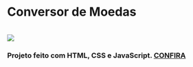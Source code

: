 <h1> Conversor de Moedas</h1>
<br>
<img src="https://github.com/beatrizcdsmartins/Conversor_Moedas/blob/master/assets/mockup-conversor.jpg?raw=true"/>
<h3> Projeto feito com HTML, CSS e JavaScript. <a href="https://beatrizcdsmartins.github.io/Conversor_Moedas/"> <b>CONFIRA</b></a> </h3>
